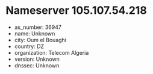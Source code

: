 # Nameserver 105.107.54.218

* as_number: 36947
* name: Unknown
* city: Oum el Bouaghi
* country: DZ
* organization: Telecom Algeria
* version: Unknown
* dnssec: Unknown

